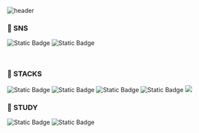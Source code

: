 ![header](https://capsule-render.vercel.app/api?type=waving&color=0:d09aff,100:a3a9f0&height=300&section=header&text=Welcome%20to%20jaewon's%20GitHub&fontSize=40&animation=blink&fontColor=ffffff)


###  💎 SNS </br>
  <img alt="Static Badge" src="https://img.shields.io/badge/tistory-%2320C997?style=for-the-badge&link=https%3A%2F%2Fvelog.io%2F%40gyultang"/> <img alt="Static Badge" src="https://img.shields.io/badge/gmail-%23EA4335?style=for-the-badge&logo=gmail&logoColor=%236f0404&link=rnfl0318%40gmail.com"/>
  
  </br>
  

### 💎 STACKS </br>

<img alt="Static Badge" src="https://img.shields.io/badge/html5-%23E34F26?style=for-the-badge&logo=html5&logoColor=white"/> <img alt="Static Badge" src="https://img.shields.io/badge/css3-%231572B6?style=for-the-badge&logo=css3&logoColor=white"/> <img alt="Static Badge" src="https://img.shields.io/badge/javascript-%23F7DF1E?style=for-the-badge&logo=javascript&logoColor=black"/>
<img alt="Static Badge" src="https://img.shields.io/badge/react-%2361DAFB?style=for-the-badge&logo=react&logoColor=black"/>
<img src="https://img.shields.io/badge/MySQL-4479A1?style=for-the-badge&logo=MySQL&logoColor=white">


### 💎 STUDY </br>
<img alt="Static Badge" src="https://img.shields.io/badge/typescript-%233178C6?style=for-the-badge&logo=typescript&logoColor=white"/> <img alt="Static Badge" src="https://img.shields.io/badge/nextjs-%23000000?style=for-the-badge&logo=nextdotjs&logoColor=white"/>
